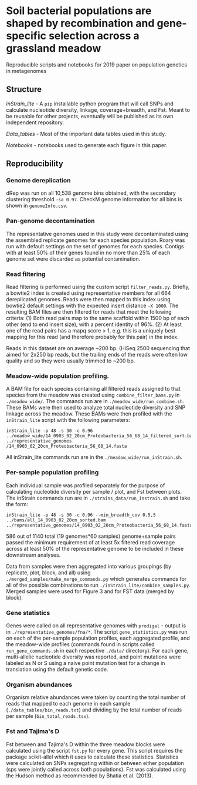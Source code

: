 # Soil bacterial populations are shaped by recombination and gene-specific selection across a grassland meadow
Reproducible scripts and notebooks for 2019 paper on population genetics in metagenomes

## Structure

*inStrain_lite* - A `pip` installable python program that will call SNPs and calculate nucleotide diversity, linkage, coverage+breadth, and Fst.
Meant to be reusable for other projects, eventually will be published as its own independent repository. 

*Data_tables* - Most of the important data tables used in this study.

*Notebooks* - notebooks used to generate each figure in this paper.

## Reproducibility

### Genome dereplication
dRep was run on all 10,538 genome bins obtained, with the secondary clustering threshold `-sa 0.97`.
CheckM genome information for all bins is shown in `genomeInfo.csv`.

### Pan-genome decontamination 
The representative genomes used in this study were decontaminated using the assembled replicate genomes for each species population. Roary was run with default settings on the set of genomes for each species. Contigs with at least 50% of their genes found in no more than 25% of each genome set were discarded as potential contamination. 

### Read filtering

Read filtering is performed using the custom script `filter_reads.py`. Briefly, a bowtie2 index is created using representative members for all 664 dereplicated genomes. Reads were then mapped to this index using bowtie2 default settings with the expected insert distance `-X 1000`. The resulting BAM files are then filtered for reads that meet the following criteria:
(1) Both read pairs map to the same scaffold within 1500 bp of each other (end to end insert size), with a percent identity of 96%.
(2) At least one of the read pairs has a mapq score > 1, e.g. this is a uniquely best mapping for this read (and therefore probably for this pair) in the index.

Reads in this dataset are on average ~200 bp. (HiSeq 2500 sequencing that aimed for 2x250 bp reads, but the trailing ends of the reads were often low quality and so they were usually trimmed to ~200 bp. 

### Meadow-wide population profiling.

A BAM file for each species containing all filtered reads assigned to that species from the meadow was created using `combine_filter_bams.py` in `./meadow_wide/`.  The commands run are in `./meadow_wide/run_combine.sh`. These BAMs were then used to analyze total nucleotide diversity and SNP linkage across the meadow. These BAMs were then profiled with the `inStrain_lite` script with the following parameters:
```
inStrain_lite -p 48 -s 30 -c 0.96 ../meadow_wide/14_0903_02_20cm_Proteobacteria_56_68_14_filtered_sort.bam  ../representative_genomes
/14_0903_02_20cm_Proteobacteria_56_68_14.fasta
```

All inStrain_lite commands run are in the `./meadow_wide/run_inStrain.sh`. 

### Per-sample population profiling

Each individual sample was profiled separately for the purpose of calculating nucleotide diversity per sample / plot, and Fst between plots. The inStrain commands run are in `./strains_data/run_instrain.sh` and take the form: 
```
inStrain_lite -p 48 -s 30 -c 0.96 --min_breadth_cov 0.5,5 ../bams/all_14_0903_02_20cm_sorted.bam ../representative_genomes/14_0903_02_20cm_Proteobacteria_56_68_14.fasta
```
586 out of 1140 total (19 genomes*60 samples) genome+sample pairs passed the minimum requirement of at least 5x filtered read coverage across at least 50% of the representative genome to be included in these downstream analyses. 

Data from samples were then aggregated into various groupings (by replicate, plot, block, and all) using `./merged_samples/make_merge_commands.py` which generates commands for all of the possible combinations to run `./inStrain_lite/combine_samples.py`. Merged samples were used for Figure 3 and for FST data (merged by block).

### Gene statistics

Genes were called on all representative genomes with `prodigal` - output is in `./representative_genomes/fna/*`. The script `gene_statistics.py` was run on each of the per-sample population profiles, each aggregated profile, and the meadow-wide profiles (commands found in scripts called `run_gene_commands.sh` in each respective `./data/` directory). For each gene, multi-allelic nucleotide diversity was reported, and point mutations were labeled as N or S using a naive point mutation test for a change in translation using the default genetic code.

### Organism abundances

Organism relative abundances were taken by counting the total number of reads that mapped to each genome in each sample (`./data_tables/bin_reads.txt`) and dividing by the total number of reads per sample (`bin_total_reads.tsv`). 

### Fst and Tajima's D

Fst between and Tajima's D within the three meadow blocks were calculated using the script `fst.py` for every gene. This script requires the package scikit-allel which it uses to calculate these statistics. Statistics were calculated on SNPs segregating within or between either population (sps were jointly called across both populations). Fst was calculated using the Hudson method as recommended by Bhatia et al. (2013).
